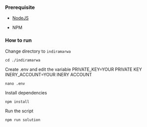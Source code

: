 ### Prerequisite

- [NodeJS](https://nodejs.org/en/)

- NPM



### How to run

Change directory to ```indiramarwa```

```shell
cd ./indiramarwa
```

Create .env and edit the variable
PRIVATE_KEY=YOUR PRIVATE KEY
INERY_ACCOUNT=YOUR INERY ACCOUNT

```shell
nano .env
```

Install dependencies

```shell
npm install
```

Run the script

```
npm run solution
```
